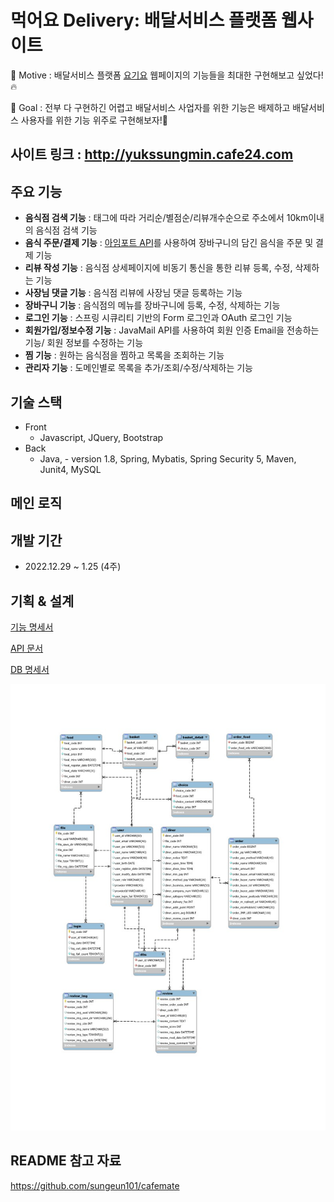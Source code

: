 # 먹어요 Delivery: 배달서비스 플랫폼 웹사이트

🚴 Motive : 배달서비스 플랫폼 [요기요](https://www.yogiyo.co.kr/) 웹페이지의 기능들을 최대한 구현해보고 싶었다!🔥

🥅 Goal : 전부 다 구현하긴 어렵고 배달서비스 사업자를 위한 기능은 배제하고 배달서비스 사용자를 위한 기능 위주로 구현해보자!💪

  
## 사이트 링크 : http://yukssungmin.cafe24.com

## 주요 기능
- **음식점 검색 기능** : 태그에 따라 거리순/별점순/리뷰개수순으로 주소에서 10km이내의 음식점 검색 기능
- **음식 주문/결제 기능** : [아임포트 API](https://www.iamport.kr)를 사용하여 장바구니의 담긴 음식을 주문 및 결제 기능
- **리뷰 작성 기능** : 음식점 상세페이지에 비동기 통신을 통한 리뷰 등록, 수정, 삭제하는 기능
- **사장님 댓글 기능** : 음식점 리뷰에 사장님 댓글 등록하는 기능
- **장바구니 기능** : 음식점의 메뉴를 장바구니에 등록, 수정, 삭제하는 기능
- **로그인 기능** : 스프링 시큐리티 기반의 Form 로그인과 OAuth 로그인 기능
- **회원가입/정보수정 기능** : JavaMail API를 사용하여 회원 인증 Email을 전송하는 기능/ 회원 정보를 수정하는 기능 
- **찜 기능** : 원하는 음식점을 찜하고 목록을 조회하는 기능
- **관리자 기능** : 도메인별로 목록을 추가/조회/수정/삭제하는 기능

## 기술 스택
- Front
  - Javascript, JQuery, Bootstrap
- Back
  - Java, - version 1.8, Spring, Mybatis, Spring Security 5, Maven, Junit4, MySQL

## 메인 로직

## 개발 기간
- 2022.12.29 ~ 1.25 (4주)

## 기획 & 설계
[기능 명세서](https://speckle-energy-fe9.notion.site/300be396353f4ad79b7ebd1b5f8e643d)  
  
[API 문서](https://speckle-energy-fe9.notion.site/API-880af2429f3942b9aae1b2fd92b038a7)  
  
[DB 명세서](https://speckle-energy-fe9.notion.site/DB-599b7a08e4c941238b8833ac7c2f282a)  
  
![DB](https://github.com/6cessfuldev/delivery_spring_project/blob/main/erd.jpg?raw=true)  
  

## README 참고 자료
https://github.com/sungeun101/cafemate

